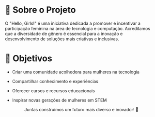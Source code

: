 # 📖 Sobre o Projeto
O "Hello, Girls!" é uma iniciativa dedicada a promover e incentivar a participação feminina na área de tecnologia e computação. Acreditamos que a diversidade de gênero é essencial para a inovação e desenvolvimento de soluções mais criativas e inclusivas.

# 🎯 Objetivos
- Criar uma comunidade acolhedora para mulheres na tecnologia

- Compartilhar conhecimento e experiências

- Oferecer cursos e recursos educacionais

- Inspirar novas gerações de mulheres em STEM

<div align="center">
Juntas construímos um futuro mais diverso e inovador! 💜

</div>